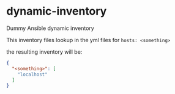 # dynamic-inventory
Dummy Ansible dynamic inventory

This inventory files lookup in the yml files for ```hosts: <something>```

the resulting inventory will be:

```json
{
  "<something>": [
    "localhost"
  ]
}
```
